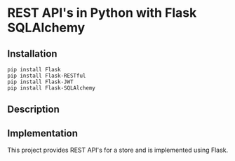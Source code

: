 # REST API's in Python with Flask SQLAlchemy

## Installation
```
pip install Flask
pip install Flask-RESTful
pip install Flask-JWT
pip install Flask-SQLAlchemy
```

## Description

## Implementation

This project provides REST API's for a store and is implemented using Flask.
